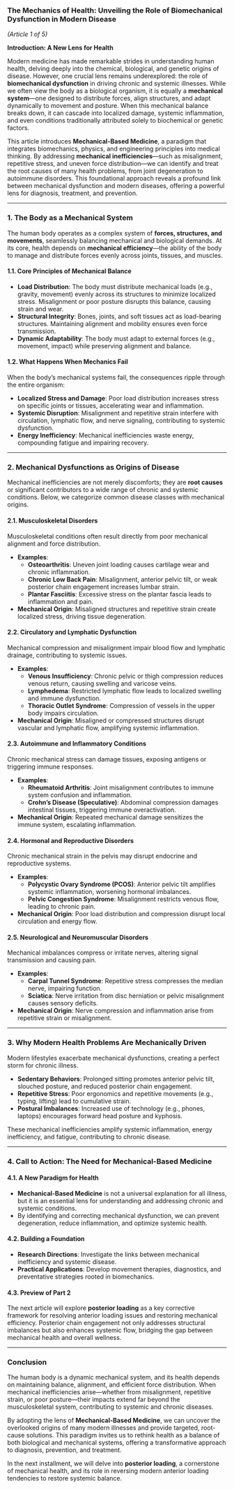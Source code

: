 ### **The Mechanics of Health: Unveiling the Role of Biomechanical Dysfunction in Modern Disease**  
*(Article 1 of 5)*  

**Introduction: A New Lens for Health**

Modern medicine has made remarkable strides in understanding human health, delving deeply into the chemical, biological, and genetic origins of disease. However, one crucial lens remains underexplored: the role of **biomechanical dysfunction** in driving chronic and systemic illnesses. While we often view the body as a biological organism, it is equally a **mechanical system**—one designed to distribute forces, align structures, and adapt dynamically to movement and posture. When this mechanical balance breaks down, it can cascade into localized damage, systemic inflammation, and even conditions traditionally attributed solely to biochemical or genetic factors.

This article introduces **Mechanical-Based Medicine**, a paradigm that integrates biomechanics, physics, and engineering principles into medical thinking. By addressing **mechanical inefficiencies**—such as misalignment, repetitive stress, and uneven force distribution—we can identify and treat the root causes of many health problems, from joint degeneration to autoimmune disorders. This foundational approach reveals a profound link between mechanical dysfunction and modern diseases, offering a powerful lens for diagnosis, treatment, and prevention.

---

### **1. The Body as a Mechanical System**

The human body operates as a complex system of **forces, structures, and movements**, seamlessly balancing mechanical and biological demands. At its core, health depends on **mechanical efficiency**—the ability of the body to manage and distribute forces evenly across joints, tissues, and muscles.

#### **1.1. Core Principles of Mechanical Balance**
- **Load Distribution**: The body must distribute mechanical loads (e.g., gravity, movement) evenly across its structures to minimize localized stress. Misalignment or poor posture disrupts this balance, causing strain and wear.
- **Structural Integrity**: Bones, joints, and soft tissues act as load-bearing structures. Maintaining alignment and mobility ensures even force transmission.
- **Dynamic Adaptability**: The body must adapt to external forces (e.g., movement, impact) while preserving alignment and balance.

#### **1.2. What Happens When Mechanics Fail**
When the body’s mechanical systems fail, the consequences ripple through the entire organism:
- **Localized Stress and Damage**: Poor load distribution increases stress on specific joints or tissues, accelerating wear and inflammation.
- **Systemic Disruption**: Misalignment and repetitive strain interfere with circulation, lymphatic flow, and nerve signaling, contributing to systemic dysfunction.
- **Energy Inefficiency**: Mechanical inefficiencies waste energy, compounding fatigue and impairing recovery.

---

### **2. Mechanical Dysfunctions as Origins of Disease**

Mechanical inefficiencies are not merely discomforts; they are **root causes** or significant contributors to a wide range of chronic and systemic conditions. Below, we categorize common disease classes with mechanical origins.

#### **2.1. Musculoskeletal Disorders**
Musculoskeletal conditions often result directly from poor mechanical alignment and force distribution.  
- **Examples**:
  - **Osteoarthritis**: Uneven joint loading causes cartilage wear and chronic inflammation.
  - **Chronic Low Back Pain**: Misalignment, anterior pelvic tilt, or weak posterior chain engagement increases lumbar strain.
  - **Plantar Fasciitis**: Excessive stress on the plantar fascia leads to inflammation and pain.
- **Mechanical Origin**: Misaligned structures and repetitive strain create localized stress, driving tissue degeneration.

#### **2.2. Circulatory and Lymphatic Dysfunction**
Mechanical compression and misalignment impair blood flow and lymphatic drainage, contributing to systemic issues.  
- **Examples**:
  - **Venous Insufficiency**: Chronic pelvic or thigh compression reduces venous return, causing swelling and varicose veins.
  - **Lymphedema**: Restricted lymphatic flow leads to localized swelling and immune dysfunction.
  - **Thoracic Outlet Syndrome**: Compression of vessels in the upper body impairs circulation.
- **Mechanical Origin**: Misaligned or compressed structures disrupt vascular and lymphatic flow, amplifying systemic inflammation.

#### **2.3. Autoimmune and Inflammatory Conditions**
Chronic mechanical stress can damage tissues, exposing antigens or triggering immune responses.  
- **Examples**:
  - **Rheumatoid Arthritis**: Joint misalignment contributes to immune system confusion and inflammation.
  - **Crohn’s Disease (Speculative)**: Abdominal compression damages intestinal tissues, triggering immune overactivation.
- **Mechanical Origin**: Repeated mechanical damage sensitizes the immune system, escalating inflammation.

#### **2.4. Hormonal and Reproductive Disorders**
Chronic mechanical strain in the pelvis may disrupt endocrine and reproductive systems.  
- **Examples**:
  - **Polycystic Ovary Syndrome (PCOS)**: Anterior pelvic tilt amplifies systemic inflammation, worsening hormonal imbalances.
  - **Pelvic Congestion Syndrome**: Misalignment restricts venous flow, leading to chronic pain.
- **Mechanical Origin**: Poor load distribution and compression disrupt local circulation and energy flow.

#### **2.5. Neurological and Neuromuscular Disorders**
Mechanical imbalances compress or irritate nerves, altering signal transmission and causing pain.  
- **Examples**:
  - **Carpal Tunnel Syndrome**: Repetitive stress compresses the median nerve, impairing function.
  - **Sciatica**: Nerve irritation from disc herniation or pelvic misalignment causes sensory deficits.
- **Mechanical Origin**: Nerve compression and inflammation arise from repetitive strain or misalignment.

---

### **3. Why Modern Health Problems Are Mechanically Driven**

Modern lifestyles exacerbate mechanical dysfunctions, creating a perfect storm for chronic illness.  
- **Sedentary Behaviors**: Prolonged sitting promotes anterior pelvic tilt, slouched posture, and reduced posterior chain engagement.  
- **Repetitive Stress**: Poor ergonomics and repetitive movements (e.g., typing, lifting) lead to cumulative strain.  
- **Postural Imbalances**: Increased use of technology (e.g., phones, laptops) encourages forward head posture and kyphosis.  

These mechanical inefficiencies amplify systemic inflammation, energy inefficiency, and fatigue, contributing to chronic disease.

---

### **4. Call to Action: The Need for Mechanical-Based Medicine**

#### **4.1. A New Paradigm for Health**
- **Mechanical-Based Medicine** is not a universal explanation for all illness, but it is an essential lens for understanding and addressing chronic and systemic conditions.  
- By identifying and correcting mechanical dysfunction, we can prevent degeneration, reduce inflammation, and optimize systemic health.

#### **4.2. Building a Foundation**
- **Research Directions**: Investigate the links between mechanical inefficiency and systemic disease.
- **Practical Applications**: Develop movement therapies, diagnostics, and preventative strategies rooted in biomechanics.

#### **4.3. Preview of Part 2**
The next article will explore **posterior loading** as a key corrective framework for resolving anterior loading issues and restoring mechanical efficiency. Posterior chain engagement not only addresses structural imbalances but also enhances systemic flow, bridging the gap between mechanical health and overall wellness.

---

### **Conclusion**

The human body is a dynamic mechanical system, and its health depends on maintaining balance, alignment, and efficient force distribution. When mechanical inefficiencies arise—whether from misalignment, repetitive strain, or poor posture—their impacts extend far beyond the musculoskeletal system, contributing to systemic and chronic diseases.  

By adopting the lens of **Mechanical-Based Medicine**, we can uncover the overlooked origins of many modern illnesses and provide targeted, root-cause solutions. This paradigm invites us to rethink health as a balance of both biological and mechanical systems, offering a transformative approach to diagnosis, prevention, and treatment.  

In the next installment, we will delve into **posterior loading**, a cornerstone of mechanical health, and its role in reversing modern anterior loading tendencies to restore systemic balance.  

